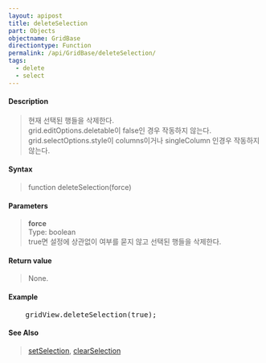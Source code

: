 ```yaml
---
layout: apipost
title: deleteSelection
part: Objects
objectname: GridBase
directiontype: Function
permalink: /api/GridBase/deleteSelection/
tags:
  - delete
  - select
---
```



#### Description

> 현재 선택된 행들을 삭제한다.  
> grid.editOptions.deletable이 false인 경우 작동하지 않는다.  
> grid.selectOptions.style이 columns이거나 singleColumn 인경우 작동하지 않는다.

#### Syntax

> function deleteSelection(force)  

#### Parameters

> **force**  
> Type: boolean  
> true면 설정에 상관없이 여부를 묻지 않고 선택된 행들을 삭제한다.


#### Return value

> None.

#### Example

<pre class="prettyprint">
    gridView.deleteSelection(true);
</pre>

#### See Also
> [setSelection](/api/GridBase/setSelection), [clearSelection](/api/GridBase/clearSelection)